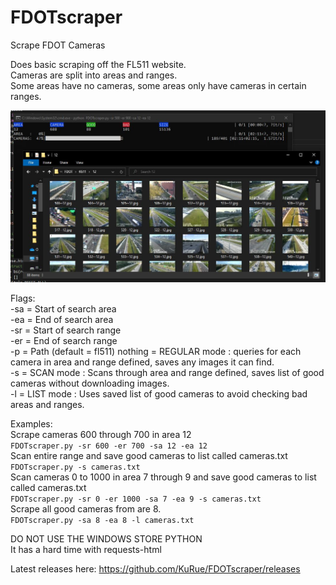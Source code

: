 # FDOTscraper
Scrape FDOT Cameras<br/>

Does basic scraping off the FL511 website.<br/>
Cameras are split into areas and ranges.<br/>
Some areas have no cameras, some areas only have cameras in certain ranges.<br/>

![alt text](https://github.com/KuRue/FDOTscraper/blob/main/Image.jpg?raw=true)

Flags:<br/>
-sa = Start of search area<br/>
-ea = End of search area<br/>
-sr = Start of search range<br/>
-er = End of search range<br/>
-p  = Path (default = fl511) 
nothing = REGULAR mode : queries for each camera in area and range defined,  saves any images it can find.<br/>
-s = SCAN mode : Scans through area and range defined, saves list of good cameras without downloading images.<br/>
-l = LIST mode :  Uses saved list of good cameras to avoid checking bad areas and ranges.<br/>

Examples:<br/>
Scrape cameras 600 through 700 in area 12<br/>
```FDOTscraper.py -sr 600 -er 700 -sa 12 -ea 12```<br/>
Scan entire range and save good cameras to list called cameras.txt<br/>
```FDOTscraper.py -s cameras.txt```<br/>
Scan cameras 0 to 1000 in area 7 through 9 and save good cameras to list called cameras.txt<br/>
```FDOTscraper.py -sr 0 -er 1000 -sa 7 -ea 9 -s cameras.txt```<br/>
Scrape all good cameras from are 8.<br/>
```FDOTscraper.py -sa 8 -ea 8 -l cameras.txt```<br/>


DO NOT USE THE WINDOWS STORE PYTHON <br/>
It has a hard time with requests-html

Latest releases here: https://github.com/KuRue/FDOTscraper/releases
